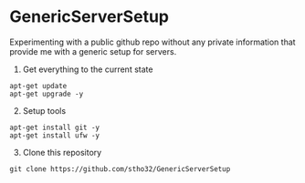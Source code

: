 # GenericServerSetup

Experimenting with a public github repo without any private information that provide me with a generic setup for servers.


1. Get everything to the current state
```
apt-get update
apt-get upgrade -y
```

2. Setup tools
```
apt-get install git -y
apt-get install ufw -y
```


3. Clone this repository
```
git clone https://github.com/stho32/GenericServerSetup
```
